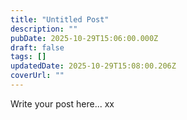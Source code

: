 ```yaml
---
title: "Untitled Post"
description: ""
pubDate: 2025-10-29T15:06:00.000Z
draft: false
tags: []
updatedDate: 2025-10-29T15:08:00.206Z
coverUrl: ""
---
```



Write your post here...
xx
